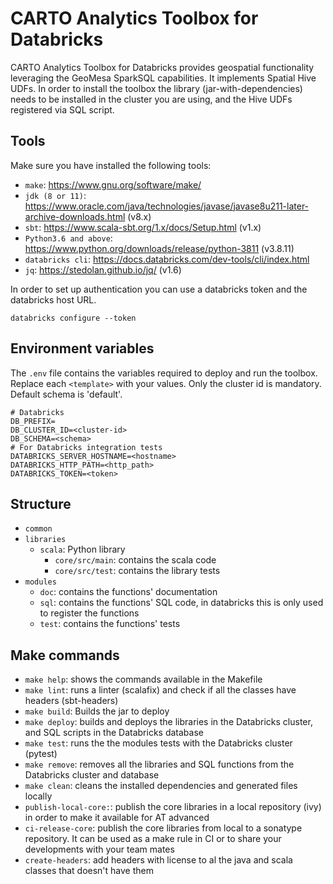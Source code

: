 # CARTO Analytics Toolbox for Databricks

CARTO Analytics Toolbox for Databricks provides geospatial functionality leveraging the GeoMesa SparkSQL capabilities. It implements Spatial Hive UDFs. In order to install the toolbox the library (jar-with-dependencies) needs to be installed in the cluster you are using, and the Hive UDFs registered via SQL script.

## Tools

Make sure you have installed the following tools:

- `make`: <https://www.gnu.org/software/make/>
- `jdk (8 or 11)`: <https://www.oracle.com/java/technologies/javase/javase8u211-later-archive-downloads.html> (v8.x)
- `sbt`: <https://www.scala-sbt.org/1.x/docs/Setup.html> (v1.x)
- `Python3.6 and above`: <https://www.python.org/downloads/release/python-3811> (v3.8.11)
- `databricks cli`: <https://docs.databricks.com/dev-tools/cli/index.html>
- `jq`: <https://stedolan.github.io/jq/> (v1.6)

In order to set up authentication you can use a databricks token and the databricks host URL.

```
databricks configure --token
```

## Environment variables

The `.env` file contains the variables required to deploy and run the toolbox. Replace each `<template>` with your values. Only the cluster id is mandatory. Default schema is 'default'.

```
# Databricks
DB_PREFIX=
DB_CLUSTER_ID=<cluster-id>
DB_SCHEMA=<schema>
# For Databricks integration tests
DATABRICKS_SERVER_HOSTNAME=<hostname>
DATABRICKS_HTTP_PATH=<http_path>
DATABRICKS_TOKEN=<token>
```

## Structure

- `common`
- `libraries`
  - `scala`: Python library
    - `core/src/main`: contains the scala code
    - `core/src/test`: contains the library tests
- `modules`
  - `doc`: contains the functions' documentation
  - `sql`: contains the functions' SQL code, in databricks this is only used to register the functions
  - `test`: contains the functions' tests

## Make commands

- `make help`: shows the commands available in the Makefile
- `make lint`: runs a linter (scalafix) and check if all the classes have headers (sbt-headers)
- `make build`: Builds the jar to deploy
- `make deploy`: builds and deploys the libraries in the Databricks cluster, and SQL scripts in the Databricks database
- `make test`: runs the the modules tests with the Databricks cluster (pytest)
- `make remove`: removes all the libraries and SQL functions from the Databricks cluster and database
- `make clean`: cleans the installed dependencies and generated files locally
- `publish-local-core:`: publish the core libraries in a local repository (ivy) in order to make it available for AT advanced
- `ci-release-core`: publish the core libraries from local to a sonatype repository. It can be used as a make rule in CI or to share your developments with your team mates
- `create-headers`: add headers with license to al the java and scala classes that doesn't have them

